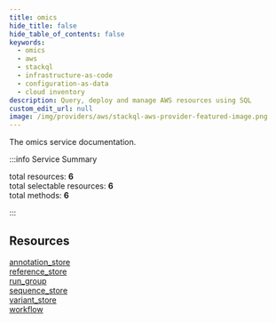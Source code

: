 ```yaml
---
title: omics
hide_title: false
hide_table_of_contents: false
keywords:
  - omics
  - aws
  - stackql
  - infrastructure-as-code
  - configuration-as-data
  - cloud inventory
description: Query, deploy and manage AWS resources using SQL
custom_edit_url: null
image: /img/providers/aws/stackql-aws-provider-featured-image.png
---
```


The omics service documentation.

:::info Service Summary

<div class="row">
<div class="providerDocColumn">
<span>total resources:&nbsp;<b>6</b></span><br />
<span>total selectable resources:&nbsp;<b>6</b></span><br />
<span>total methods:&nbsp;<b>6</b></span><br />
</div>
</div>

:::

## Resources
<div class="row">
<div class="providerDocColumn">
<a href="/providers/aws/omics/annotation_store/">annotation_store</a><br />
<a href="/providers/aws/omics/reference_store/">reference_store</a><br />
<a href="/providers/aws/omics/run_group/">run_group</a>
</div>
<div class="providerDocColumn">
<a href="/providers/aws/omics/sequence_store/">sequence_store</a><br />
<a href="/providers/aws/omics/variant_store/">variant_store</a><br />
<a href="/providers/aws/omics/workflow/">workflow</a>
</div>
</div>